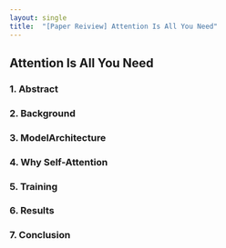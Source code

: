 ```yaml
---
layout: single
title:  "[Paper Reiview] Attention Is All You Need"
---
```

## Attention Is All You Need

### 1. Abstract


### 2. Background


### 3. ModelArchitecture


### 4. Why Self-Attention


### 5. Training


### 6. Results


### 7. Conclusion
